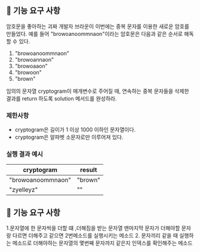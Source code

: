 ## 🚀 기능 요구 사항

암호문을 좋아하는 괴짜 개발자 브라운이 이번에는 중복 문자를 이용한 새로운 암호를 만들었다. 예를 들어 "browoanoommnaon"이라는 암호문은 다음과 같은 순서로 해독할 수 있다.

1. "browoanoommnaon"
2. "browoannaon"
3. "browoaaon"
4. "browoon"
5. "brown"

임의의 문자열 cryptogram이 매개변수로 주어질 때, 연속하는 중복 문자들을 삭제한 결과를 return 하도록 solution 메서드를 완성하라.

### 제한사항

- cryptogram은 길이가 1 이상 1000 이하인 문자열이다.
- cryptogram은 알파벳 소문자로만 이루어져 있다.

### 실행 결과 예시

| cryptogram | result |
| --- | --- |
| "browoanoommnaon" | "brown" |
| "zyelleyz" | "" |



## 🚀 기능 요구 사항
1.문자열에 한 문자씩을 더할 떄 ,더해짐을 받는 문자열 맨마지막 문자가 더해야할 문자랑 다르면 더해주고 같으면 2번메소드를 실행시키는 메소드
2. 문자끼리 같을 때 실행하는 메소드로 더해야하는 문자열의 몇번째 문자까지 같은지 인덱스를 확인해주는 메소드 

